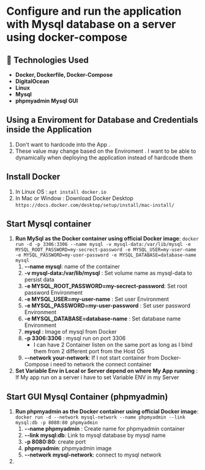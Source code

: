 # Configure and run the application with Mysql database on a server using docker-compose
## 🚀 Technologies Used
- **Docker, Dockerfile, Docker-Compose**
- **DigitalOcean**
- **Linux**
- **Mysql**
- **phpmyadmin Mysql GUI**
## Using a Enviroment for Database and Credentials inside the Application
1. Don't want to hardcode into the App .
2. These value may change based on the Enviroment . I want to be able to dynamically when deploying the application instead of hardcode them

## Install Docker 
1. In Linux OS : `apt install docker.io`
2. In Mac or Window : Download Docker Desktop `https://docs.docker.com/desktop/setup/install/mac-install/`

## Start Mysql container
1. **Run MySql as the Docker container using official Docker image**: `docker run -d -p 3306:3306 --name mysql -v mysql-data:/var/lib/mysql -e MYSQL_ROOT_PASSWORD=my-secrect-password -e MYSQL_USER=my-user-name -e MYSQL_PASSWORD=my-user-password -e MYSQL_DATABASE=database-name mysql`
   1. **--name mysql**: name of the container
   2. **-v mysql-data:/var/lib/mysql** : Set volume name as mysql-data to persist data
   3. **-e MYSQL_ROOT_PASSWORD=my-secrect-password**: Set root password Environment
   4. **-e MYSQL_USER=my-user-name** : Set user Environment
   5. **-e MYSQL_PASSWORD=my-user-password** : Set user password Environment
   6. **-e MYSQL_DATABASE=database-name** : Set database name Environment
   7. **mysql** : Image of mysql from Docker
   8. **-p 3306:3306** : mysql run on port 3306
      - I can have 2 Container listen on the same port as long as I bind them from 2 different port from the Host OS
   9. **--network your-network**: If I not start container from Docker-Compose i need to network the connect container
2. **Set Variable Env in Local or Server depend on where My App running** : If My app run on a server i have to set Variable ENV in my Server

 ## Start GUI Mysql Container (phpmyadmin)
 1. **Run phpmyadmin as the Docker container using official Docker image**: `docker run -d --network mysql-network --name phpmyadmin --link mysql:db -p 8080:80 phpmyadmin`
    1. **--name phpmyadmin** : Create name for phpmyadmin container
    2. **--link mysql:db**: Link to mysql database by mysql name
    3. **-p 8080:80**: create port
    4. **phpmyadmin**: phpmyadmin image
    5. **--network mysql-network**: connect to mysql network
 2.      
   

